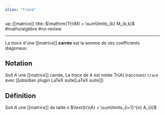 ```yaml
---
alias: "trace"
---
```

up::[[matrice]]
title::$\mathrm{Tr}(M) = \sum\limits_{k} M_{k,k}$
#maths/algèbre #no-review 

----
La _trace_ d'une [[matrice]] **carrée** est la somme de ses coefficients diagonaux.

## Notation
Soit $A$ une [[matrice]] carrée,
La _trace_ de $A$ est notée $\mathrm{Tr}(A)$
(raccourci `trace` avec [[obsidian plugin LaTeX suite|LaTeX suite]])

## Définition
Soit $A$ une [[matrice]] de taille $n$
$\text{tr}(A) = \sum\limits_{i=1}^{n} A_{ii}$

